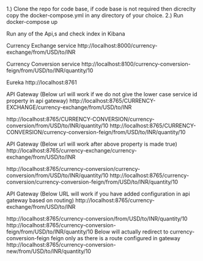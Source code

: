 1.) Clone the repo for code base, if code base is not required then dicreclty copy the docker-compose.yml in any directory of your choice.
2.) Run docker-compose up

Run any of the Api,s and check index in Kibana

Currency Exchange service
http://localhost:8000/currency-exchange/from/USD/to/INR

Currency Conversion service
http://localhost:8100/currency-conversion-feign/from/USD/to/INR/quantity/10

Eureka
http://localhost:8761

API Gateway (Below url will work if we do not give the lower case service id property in api gateway)
http://localhost:8765/CURRENCY-EXCHANGE/currency-exchange/from/USD/to/INR

http://localhost:8765/CURRENCY-CONVERSION/currency-conversion/from/USD/to/INR/quantity/10
http://localhost:8765/CURRENCY-CONVERSION/currency-conversion-feign/from/USD/to/INR/quantity/10

API Gateway (Below url will work after above property is made true)
http://localhost:8765/currency-exchange/currency-exchange/from/USD/to/INR

http://localhost:8765/currency-conversion/currency-conversion/from/USD/to/INR/quantity/10
http://localhost:8765/currency-conversion/currency-conversion-feign/from/USD/to/INR/quantity/10

API Gateway (Below URL will work if you have added configuration in api gateway based on routing)
http://localhost:8765/currency-exchange/from/USD/to/INR

http://localhost:8765/currency-conversion/from/USD/to/INR/quantity/10
http://localhost:8765/currency-conversion-feign/from/USD/to/INR/quantity/10
Below will actually redirect to currency-conversion-feign feign only as there is a route configured in gateway
http://localhost:8765/currency-conversion-new/from/USD/to/INR/quantity/10